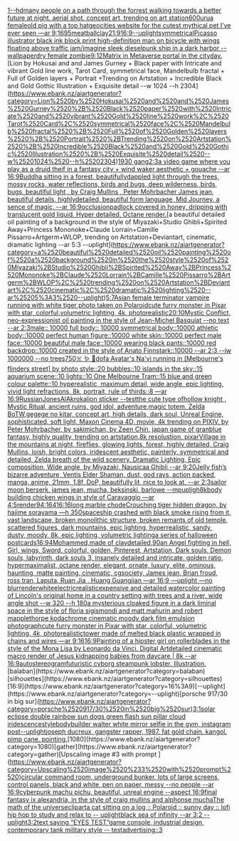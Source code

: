 [1](https://www.ebank.nz/aiartgenerator?category=1)[--hd](https://www.ebank.nz/aiartgenerator?category=--hd)[many people on a path through the forrest walking towards a better future at night. aerial shot. concept art, trending on art station](https://www.ebank.nz/aiartgenerator?category=many%2520people%2520on%2520a%2520path%2520through%2520the%2520forrest%2520walking%2520towards%2520a%2520better%2520future%2520at%2520night.%2520aerial%2520shot.%2520concept%2520art%2C%2520trending%2520on%2520art%2520station)[600](https://www.ebank.nz/aiartgenerator?category=600)[urua female](https://www.ebank.nz/aiartgenerator?category=urua%2520female)[old pig with a top hat](https://www.ebank.nz/aiartgenerator?category=old%2520pig%2520with%2520a%2520top%2520hat)[geocities website for the cutest mythical pet I’ve ever seen —ar 9:16](https://www.ebank.nz/aiartgenerator?category=geocities%2520website%2520for%2520the%2520cutest%2520mythical%2520pet%2520I%E2%80%99ve%2520ever%2520seen%2520%E2%80%94ar%25209%3A16)[95](https://www.ebank.nz/aiartgenerator?category=95)[meatball](https://www.ebank.nz/aiartgenerator?category=meatball)[clay](https://www.ebank.nz/aiartgenerator?category=clay)[21:9](https://www.ebank.nz/aiartgenerator?category=21%3A9)[16:9](https://www.ebank.nz/aiartgenerator?category=16%3A9)[--uplight](https://www.ebank.nz/aiartgenerator?category=--uplight)[symmetrical](https://www.ebank.nz/aiartgenerator?category=symmetrical)[Picasso illustrator black ink block print high-definition man on bicycle with wings floating above traffic jam](https://www.ebank.nz/aiartgenerator?category=Picasso%2520illustrator%2520black%2520ink%2520block%2520print%2520high-definition%2520man%2520on%2520bicycle%2520with%2520wings%2520floating%2520above%2520traffic%2520jam)[/imagine sleek dieselpunk ship in a dark harbor --wallpaper](https://www.ebank.nz/aiartgenerator?category=/imagine%2520sleek%2520dieselpunk%2520ship%2520in%2520a%2520dark%2520harbor%2520--wallpaper)[dry female zombie](https://www.ebank.nz/aiartgenerator?category=dry%2520female%2520zombie)[9:12](https://www.ebank.nz/aiartgenerator?category=9%3A12)[Matrix in Metaverse portal in the city](https://www.ebank.nz/aiartgenerator?category=Matrix%2520in%2520Metaverse%2520portal%2520in%2520the%2520city)[day.](https://www.ebank.nz/aiartgenerator?category=day.)[Lion by Hokusai and and James Gurney + Black paper with Intricate and vibrant Gold line work, Tarot Card, symmetrical face, Mandelbulb fractal + Full of Golden layers + Portrait +Trending on Artstation + Incredible Black and Gold Gothic Illustration + Exquisite detail --w 1024 --h 2304](https://www.ebank.nz/aiartgenerator?category=Lion%2520by%2520Hokusai%2520and%2520and%2520James%2520Gurney%2520%2B%2520Black%2520paper%2520with%2520Intricate%2520and%2520vibrant%2520Gold%2520line%2520work%2C%2520Tarot%2520Card%2C%2520symmetrical%2520face%2C%2520Mandelbulb%2520fractal%2520%2B%2520Full%2520of%2520Golden%2520layers%2520%2B%2520Portrait%2520%2BTrending%2520on%2520Artstation%2520%2B%2520Incredible%2520Black%2520and%2520Gold%2520Gothic%2520Illustration%2520%2B%2520Exquisite%2520detail%2520--w%25201024%2520--h%25202304)[1930 gang](https://www.ebank.nz/aiartgenerator?category=1930%2520gang)[2:3](https://www.ebank.nz/aiartgenerator?category=2%3A3)[a video game where you play as a druid theif in a fantasy city + wind waker aesthetic + gouache --ar 16:9](https://www.ebank.nz/aiartgenerator?category=a%2520video%2520game%2520where%2520you%2520play%2520as%2520a%2520druid%2520theif%2520in%2520a%2520fantasy%2520city%2520%2B%2520wind%2520waker%2520aesthetic%2520%2B%2520gouache%2520--ar%252016%3A9)[Buddha sitting in a forest,  beautifullydappled light through the trees, mossy rocks, water reflections, birds and bugs, deep wilderness, birds, bugs, beautiful light , by  Craig Mullins , Peter Mohrbacher James jean, beautiful details, highlydetailed, beautiful form language, Mid Journey, a sence of magic, --ar 16:9](https://www.ebank.nz/aiartgenerator?category=Buddha%2520sitting%2520in%2520a%2520forest%2C%2520%2520beautifullydappled%2520light%2520through%2520the%2520trees%2C%2520mossy%2520rocks%2C%2520water%2520reflections%2C%2520birds%2520and%2520bugs%2C%2520deep%2520wilderness%2C%2520birds%2C%2520bugs%2C%2520beautiful%2520light%2520%2C%2520by%2520%2520Craig%2520Mullins%2520%2C%2520Peter%2520Mohrbacher%2520James%2520jean%2C%2520beautiful%2520details%2C%2520highlydetailed%2C%2520beautiful%2520form%2520language%2C%2520Mid%2520Journey%2C%2520a%2520sence%2520of%2520magic%2C%2520--ar%252016%3A9)[occlusion](https://www.ebank.nz/aiartgenerator?category=occlusion)[padlock covered in honey, dripping with translucent gold liquid. Hyper detailed. Octane render.](https://www.ebank.nz/aiartgenerator?category=padlock%2520covered%2520in%2520honey%2C%2520dripping%2520with%2520translucent%2520gold%2520liquid.%2520Hyper%2520detailed.%2520Octane%2520render.)[a beautiful detailed oil painting of a background in the style of Miyazaki+Studio Ghibli+Spirited Away+Princess Mononoke+Claude Lorrain+Camille Pissarro+Artgerm+WLOP, trending on Artstation+Deviantart, cinematic, dramatic lighting --ar 5:3 --uplight](https://www.ebank.nz/aiartgenerator?category=a%2520beautiful%2520detailed%2520oil%2520painting%2520of%2520a%2520background%2520in%2520the%2520style%2520of%2520Miyazaki%2BStudio%2520Ghibli%2BSpirited%2520Away%2BPrincess%2520Mononoke%2BClaude%2520Lorrain%2BCamille%2520Pissarro%2BArtgerm%2BWLOP%2C%2520trending%2520on%2520Artstation%2BDeviantart%2C%2520cinematic%2C%2520dramatic%2520lighting%2520--ar%25205%3A3%2520--uplight)[5:7](https://www.ebank.nz/aiartgenerator?category=5%3A7)[Asian female terminator vampire running with white tiger photo taken on Polaroid](https://www.ebank.nz/aiartgenerator?category=Asian%2520female%2520terminator%2520vampire%2520running%2520with%2520white%2520tiger%2520photo%2520taken%2520on%2520Polaroid)[cute furry monster in Pixar with star, colorful,volumetric lighting, 4k, photorealistic](https://www.ebank.nz/aiartgenerator?category=cute%2520furry%2520monster%2520in%2520Pixar%2520with%2520star%2C%2520colorful%2Cvolumetric%2520lighting%2C%25204k%2C%2520photorealistic)[20:10](https://www.ebank.nz/aiartgenerator?category=20%3A10)[Mystic Conflict, neo-expressionist oil painting in the style of Jean-Michel Basquiat --no text --ar 2:3](https://www.ebank.nz/aiartgenerator?category=Mystic%2520Conflict%2C%2520neo-expressionist%2520oil%2520painting%2520in%2520the%2520style%2520of%2520Jean-Michel%2520Basquiat%2520--no%2520text%2520--ar%25202%3A3)[male:: 10000 full body:: 10000 symmetrical body::10000 athletic body::10000 perfect human figure::10000 white skin::10000 perfect male face::10000 beautiful male face::10000 wearing black pants::10000 red backdrop::10000 created in the style of Anato Finnstark::10000 --ar 2:3 --iw 1000000 --no trees](https://www.ebank.nz/aiartgenerator?category=male%3A%3A%252010000%2520full%2520body%3A%3A%252010000%2520symmetrical%2520body%3A%3A10000%2520athletic%2520body%3A%3A10000%2520perfect%2520human%2520figure%3A%3A10000%2520white%2520skin%3A%3A10000%2520perfect%2520male%2520face%3A%3A10000%2520beautiful%2520male%2520face%3A%3A10000%2520wearing%2520black%2520pants%3A%3A10000%2520red%2520backdrop%3A%3A10000%2520created%2520in%2520the%2520style%2520of%2520Anato%2520Finnstark%3A%3A10000%2520--ar%25202%3A3%2520--iw%25201000000%2520--no%2520trees)[750](https://www.ebank.nz/aiartgenerator?category=750)[☠️ 🪱 🏹](https://www.ebank.nz/aiartgenerator?category=%E2%98%A0%EF%B8%8F%2520%F0%9F%AA%B1%2520%F0%9F%8F%B9)[dof](https://www.ebank.nz/aiartgenerator?category=dof)[a Avatar's Na'vi running in [Melbourne's flinders street] by photo style::20 bubbles::10 islands in the sky::15 aquarium scene::10 lights::10 One Melbourne Tram::15 blue and green colour palette::10 hyperealistic, maximum detail, wide angle, epic lighting, vivid light refractions, 8k, portrait, rule of thirds::8 —ar 16:9](https://www.ebank.nz/aiartgenerator?category=a%2520Avatar%27s%2520Na%27vi%2520running%2520in%2520%5BMelbourne%27s%2520flinders%2520street%5D%2520by%2520photo%2520style%3A%3A20%2520bubbles%3A%3A10%2520islands%2520in%2520the%2520sky%3A%3A15%2520aquarium%2520scene%3A%3A10%2520lights%3A%3A10%2520One%2520Melbourne%2520Tram%3A%3A15%2520blue%2520and%2520green%2520colour%2520palette%3A%3A10%2520hyperealistic%2C%2520maximum%2520detail%2C%2520wide%2520angle%2C%2520epic%2520lighting%2C%2520vivid%2520light%2520refractions%2C%25208k%2C%2520portrait%2C%2520rule%2520of%2520thirds%3A%3A8%2520%E2%80%94ar%252016%3A9)[Russian](https://www.ebank.nz/aiartgenerator?category=Russian)[Jones](https://www.ebank.nz/aiartgenerator?category=Jones)[AlAkroka](https://www.ebank.nz/aiartgenerator?category=AlAkroka)[lion sticker --test](https://www.ebank.nz/aiartgenerator?category=lion%2520sticker%2520--test)[the cute type ofhollow knight , Mystic Ritual, ancient ruins, god idol, adventure,magic totem, Zelda BoTW,gegege no kitar, concept art, high details, dark soul, Unreal Engine, sophisticated, soft light, Maxon Cinema 4D, movie, 4k trending on PIXIV, by Peter Mohrbacher, by sakimichan, by Zeen Chin, japan game of granblue fantasy, highly quality, trending on artstation,8k resolustion, pixar](https://www.ebank.nz/aiartgenerator?category=the%2520cute%2520type%2520ofhollow%2520knight%2520%2C%2520Mystic%2520Ritual%2C%2520ancient%2520ruins%2C%2520god%2520idol%2C%2520adventure%2Cmagic%2520totem%2C%2520Zelda%2520BoTW%2Cgegege%2520no%2520kitar%2C%2520concept%2520art%2C%2520high%2520details%2C%2520dark%2520soul%2C%2520Unreal%2520Engine%2C%2520sophisticated%2C%2520soft%2520light%2C%2520Maxon%2520Cinema%25204D%2C%2520movie%2C%25204k%2520trending%2520on%2520PIXIV%2C%2520by%2520Peter%2520Mohrbacher%2C%2520by%2520sakimichan%2C%2520by%2520Zeen%2520Chin%2C%2520japan%2520game%2520of%2520granblue%2520fantasy%2C%2520highly%2520quality%2C%2520trending%2520on%2520artstation%2C8k%2520resolustion%2C%2520pixar)[Village in the mountains at night, fireflies,  glowing lights, forest, highly detailed, Craig Mullins, loish, bright colors, iridescent aesthetic, painterly, symmetrical and detailed, Zelda breath of the wild scenery, Dramatic Lighting, Epic composition, Wide angle, by Miyazaki, Nausicaa Ghibli --ar 9:20](https://www.ebank.nz/aiartgenerator?category=Village%2520in%2520the%2520mountains%2520at%2520night%2C%2520fireflies%2C%2520%2520glowing%2520lights%2C%2520forest%2C%2520highly%2520detailed%2C%2520Craig%2520Mullins%2C%2520loish%2C%2520bright%2520colors%2C%2520iridescent%2520aesthetic%2C%2520painterly%2C%2520symmetrical%2520and%2520detailed%2C%2520Zelda%2520breath%2520of%2520the%2520wild%2520scenery%2C%2520Dramatic%2520Lighting%2C%2520Epic%2520composition%2C%2520Wide%2520angle%2C%2520by%2520Miyazaki%2C%2520Nausicaa%2520Ghibli%2520--ar%25209%3A20)[Jelly fish’s bizarre adventure, Ventis Elder Shaman, dust, god rays, action packed, manga, anime, 21mm, 1.8f, DoP, beautifully lit, nice to look at. --ar 2:3](https://www.ebank.nz/aiartgenerator?category=Jelly%2520fish%E2%80%99s%2520bizarre%2520adventure%2C%2520Ventis%2520Elder%2520Shaman%2C%2520dust%2C%2520god%2520rays%2C%2520action%2520packed%2C%2520manga%2C%2520anime%2C%252021mm%2C%25201.8f%2C%2520DoP%2C%2520beautifully%2520lit%2C%2520nice%2520to%2520look%2520at.%2520--ar%25202%3A3)[sailor moon berserk, james jean, mucha, beksinski, barlowe --mp](https://www.ebank.nz/aiartgenerator?category=sailor%2520moon%2520berserk%2C%2520james%2520jean%2C%2520mucha%2C%2520beksinski%2C%2520barlowe%2520--mp)[upligh](https://www.ebank.nz/aiartgenerator?category=upligh)[8k](https://www.ebank.nz/aiartgenerator?category=8k)[body building chicken wings in style of Caravaggio —ar 4:5](https://www.ebank.nz/aiartgenerator?category=body%2520building%2520chicken%2520wings%2520in%2520style%2520of%2520Caravaggio%2520%E2%80%94ar%25204%3A5)[render](https://www.ebank.nz/aiartgenerator?category=render)[94:164](https://www.ebank.nz/aiartgenerator?category=94%3A164)[16:16](https://www.ebank.nz/aiartgenerator?category=16%3A16)[long marble chode](https://www.ebank.nz/aiartgenerator?category=long%2520marble%2520chode)[Crouching tiger hidden dragon, by hajime sorayama —h 350](https://www.ebank.nz/aiartgenerator?category=Crouching%2520tiger%2520hidden%2520dragon%2C%2520by%2520hajime%2520sorayama%2520%E2%80%94h%2520350)[spaceship crashed with black smoke rising from it, vast landscape, broken monolithic structure, broken remants of old temple, scattered figures, dark mountains, epic lighting, hyperrealistic, sandy, dusty, moody, 8k, epic lighting, volumetric lighting](https://www.ebank.nz/aiartgenerator?category=spaceship%2520crashed%2520with%2520black%2520smoke%2520rising%2520from%2520it%2C%2520vast%2520landscape%2C%2520broken%2520monolithic%2520structure%2C%2520broken%2520remants%2520of%2520old%2520temple%2C%2520scattered%2520figures%2C%2520dark%2520mountains%2C%2520epic%2520lighting%2C%2520hyperrealistic%2C%2520sandy%2C%2520dusty%2C%2520moody%2C%25208k%2C%2520epic%2520lighting%2C%2520volumetric%2520lighting)[a series of halloween postcards](https://www.ebank.nz/aiartgenerator?category=a%2520series%2520of%2520halloween%2520postcards)[16:9](https://www.ebank.nz/aiartgenerator?category=16%3A9)[4](https://www.ebank.nz/aiartgenerator?category=4)[Mohammed,made of clay](https://www.ebank.nz/aiartgenerator?category=Mohammed%2Cmade%2520of%2520clay)[detailed,](https://www.ebank.nz/aiartgenerator?category=detailed%2C)[90](https://www.ebank.nz/aiartgenerator?category=90)[an Angel fighting in hell, Girl, wings, Sword, colorful, golden, Pinterest, Artstation, Dark souls, Demon souls, labyrinth, dark souls 3, insanely detailed and intricate, golden ratio, hypermaximalist, octane render, elegant, ornate, luxury, elite, ominous, haunting, matte painting, cinematic, cgsociety, James jean, Brian froud, ross tran, Laputa, Ruan Jia , Huang Guangjian —ar 16:9 —uplight —no blur](https://www.ebank.nz/aiartgenerator?category=an%2520Angel%2520fighting%2520in%2520hell%2C%2520Girl%2C%2520wings%2C%2520Sword%2C%2520colorful%2C%2520golden%2C%2520Pinterest%2C%2520Artstation%2C%2520Dark%2520souls%2C%2520Demon%2520souls%2C%2520labyrinth%2C%2520dark%2520souls%25203%2C%2520insanely%2520detailed%2520and%2520intricate%2C%2520golden%2520ratio%2C%2520hypermaximalist%2C%2520octane%2520render%2C%2520elegant%2C%2520ornate%2C%2520luxury%2C%2520elite%2C%2520ominous%2C%2520haunting%2C%2520matte%2520painting%2C%2520cinematic%2C%2520cgsociety%2C%2520James%2520jean%2C%2520Brian%2520froud%2C%2520ross%2520tran%2C%2520Laputa%2C%2520Ruan%2520Jia%2520%2C%2520Huang%2520Guangjian%2520%E2%80%94ar%252016%3A9%2520%E2%80%94uplight%2520%E2%80%94no%2520blur)[render](https://www.ebank.nz/aiartgenerator?category=render)[white](https://www.ebank.nz/aiartgenerator?category=white)[electric](https://www.ebank.nz/aiartgenerator?category=electric)[realistic](https://www.ebank.nz/aiartgenerator?category=realistic)[expensive and detailed watercolor painting of Lincoln's original home in a country setting with trees and a river, wide angle shot --w 320 --h 180](https://www.ebank.nz/aiartgenerator?category=expensive%2520and%2520detailed%2520watercolor%2520painting%2520of%2520Lincoln%27s%2520original%2520home%2520in%2520a%2520country%2520setting%2520with%2520trees%2520and%2520a%2520river%2C%2520wide%2520angle%2520shot%2520--w%2520320%2520--h%2520180)[a mysterious cloaked figure in a dark liminal space in the style of floria sigismondi and matt mahurin and robert mapplethorpe kodachrome cinematic moody dark film emulsion photograph](https://www.ebank.nz/aiartgenerator?category=a%2520mysterious%2520cloaked%2520figure%2520in%2520a%2520dark%2520liminal%2520space%2520in%2520the%2520style%2520of%2520floria%2520sigismondi%2520and%2520matt%2520mahurin%2520and%2520robert%2520mapplethorpe%2520kodachrome%2520cinematic%2520moody%2520dark%2520film%2520emulsion%2520photograph)[cute furry monster in Pixar with star, colorful, volumetric lighting, 4k, photorealistic](https://www.ebank.nz/aiartgenerator?category=cute%2520furry%2520monster%2520in%2520Pixar%2520with%2520star%2C%2520colorful%2C%2520volumetric%2520lighting%2C%25204k%2C%2520photorealistic)[tower made of melted black plastic wrapped in chains and wires —ar 9:16](https://www.ebank.nz/aiartgenerator?category=tower%2520made%2520of%2520melted%2520black%2520plastic%2520wrapped%2520in%2520chains%2520and%2520wires%2520%E2%80%94ar%25209%3A16)[16:9](https://www.ebank.nz/aiartgenerator?category=16%3A9)[Painting of a hipster girl on rollerblades in the style of the Mona Lisa by Leonardo da Vinci. Digital Art](https://www.ebank.nz/aiartgenerator?category=Painting%2520of%2520a%2520hipster%2520girl%2520on%2520rollerblades%2520in%2520the%2520style%2520of%2520the%2520Mona%2520Lisa%2520by%2520Leonardo%2520da%2520Vinci.%2520Digital%2520Art)[detailed cinematic macro render of Jesus kidnapping babies from daycare | 8k --ar 16:9](https://www.ebank.nz/aiartgenerator?category=detailed%2520cinematic%2520macro%2520render%2520of%2520Jesus%2520kidnapping%2520babies%2520from%2520daycare%2520%7C%25208k%2520--ar%252016%3A9)[autostereogram](https://www.ebank.nz/aiartgenerator?category=autostereogram)[futuristic cyborg steampunk lobster. Illustration.](https://www.ebank.nz/aiartgenerator?category=futuristic%2520cyborg%2520steampunk%2520lobster.%2520Illustration.)[balaban](https://www.ebank.nz/aiartgenerator?category=balaban)[silhouettes](https://www.ebank.nz/aiartgenerator?category=silhouettes)[16:9](https://www.ebank.nz/aiartgenerator?category=16%3A9)[--uplight](https://www.ebank.nz/aiartgenerator?category=--uplight)[porsche 917/30 in big sur](https://www.ebank.nz/aiartgenerator?category=porsche%2520917/30%2520in%2520big%2520sur)[3:1](https://www.ebank.nz/aiartgenerator?category=3%3A1)[solar eclipse double rainbow sun dogs green flash sun pillar cloud iridescence](https://www.ebank.nz/aiartgenerator?category=solar%2520eclipse%2520double%2520rainbow%2520sun%2520dogs%2520green%2520flash%2520sun%2520pillar%2520cloud%2520iridescence)[style](https://www.ebank.nz/aiartgenerator?category=style)[bodybuilder walter white mirror selfie in the gym, instagram post](https://www.ebank.nz/aiartgenerator?category=bodybuilder%2520walter%2520white%2520mirror%2520selfie%2520in%2520the%2520gym%2C%2520instagram%2520post)[--uplight](https://www.ebank.nz/aiartgenerator?category=--uplight)[joseph ducreux, gangster rapper, 1987. fat gold chain. kangol. pimp cane. pointing.](https://www.ebank.nz/aiartgenerator?category=joseph%2520ducreux%2C%2520gangster%2520rapper%2C%25201987.%2520fat%2520gold%2520chain.%2520kangol.%2520pimp%2520cane.%2520pointing.)[1080](https://www.ebank.nz/aiartgenerator?category=1080)[gather](https://www.ebank.nz/aiartgenerator?category=gather)[Upscaling image #3 with prompt ](https://www.ebank.nz/aiartgenerator?category=Upscaling%2520image%2520%233%2520with%2520prompt%2520)[circular command room, underground bunker, lots of large screens, control panels, black and white, pen on paper, messy --no people --ar 16:9](https://www.ebank.nz/aiartgenerator?category=circular%2520command%2520room%2C%2520underground%2520bunker%2C%2520lots%2520of%2520large%2520screens%2C%2520control%2520panels%2C%2520black%2520and%2520white%2C%2520pen%2520on%2520paper%2C%2520messy%2520--no%2520people%2520--ar%252016%3A9)[cyberpunk machu pichu, beautiful, unreal engine  --aspect 16:9](https://www.ebank.nz/aiartgenerator?category=cyberpunk%2520machu%2520pichu%2C%2520beautiful%2C%2520unreal%2520engine%2520%2520--aspect%252016%3A9)[final fantasy ix alexandria, in the style of craig mullins and alphonse mucha](https://www.ebank.nz/aiartgenerator?category=final%2520fantasy%2520ix%2520alexandria%2C%2520in%2520the%2520style%2520of%2520craig%2520mullins%2520and%2520alphonse%2520mucha)[The math of the universe](https://www.ebank.nz/aiartgenerator?category=The%2520math%2520of%2520the%2520universe)[clipart](https://www.ebank.nz/aiartgenerator?category=clipart)[a cat sitting on a log :: Polaroid :: sunny day :: lofi hip hop to study and relax to -- uplight](https://www.ebank.nz/aiartgenerator?category=a%2520cat%2520sitting%2520on%2520a%2520log%2520%3A%3A%2520Polaroid%2520%3A%3A%2520sunny%2520day%2520%3A%3A%2520lofi%2520hip%2520hop%2520to%2520study%2520and%2520relax%2520to%2520--%2520uplight)[black sea of infinity --ar 3:2 --uplight](https://www.ebank.nz/aiartgenerator?category=black%2520sea%2520of%2520infinity%2520--ar%25203%3A2%2520--uplight)[3:2](https://www.ebank.nz/aiartgenerator?category=3%3A2)[text saying “EYES TEST”](https://www.ebank.nz/aiartgenerator?category=text%2520saying%2520%E2%80%9CEYES%2520TEST%E2%80%9D)[game console, industrial design, contemporary tank military style -- test](https://www.ebank.nz/aiartgenerator?category=game%2520console%2C%2520industrial%2520design%2C%2520contemporary%2520tank%2520military%2520style%2520--%2520test)[advertising::3](https://www.ebank.nz/aiartgenerator?category=advertising%3A%3A3)